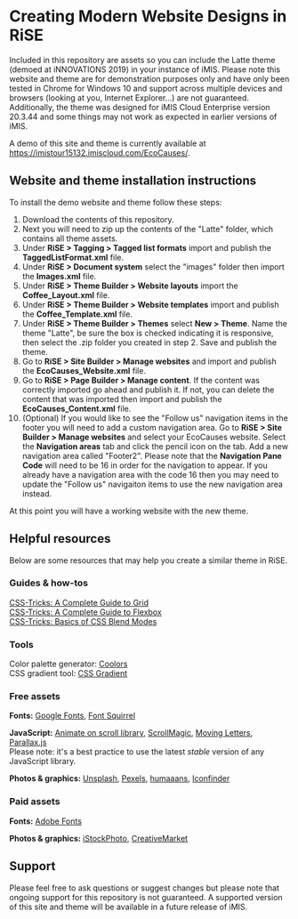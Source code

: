 # Creating Modern Website Designs in RiSE
Included in this repository are assets so you can include the Latte theme (demoed at iNNOVATIONS 2019) in your instance of iMIS. Please note this website and theme are for demonstration purposes only and have only been tested in Chrome for Windows 10 and support across multiple devices and browsers (looking at you, Internet Explorer...) are not guaranteed. Additionally, the theme was designed for iMIS Cloud Enterprise version 20.3.44 and some things may not work as expected in earlier versions of iMIS.

A demo of this site and theme is currently available at <https://imistour15132.imiscloud.com/EcoCauses/>.

## Website and theme installation instructions
To install the demo website and theme follow these steps:
1. Download the contents of this repository.
2. Next you will need to zip up the contents of the "Latte" folder, which contains all theme assets.
3. Under **RiSE > Tagging > Tagged list formats** import and publish the **TaggedListFormat.xml** file.
4. Under **RiSE > Document system** select the "images" folder then import the **Images.xml** file.
5. Under **RiSE > Theme Builder > Website layouts** import the **Coffee_Layout.xml** file.
6. Under **RiSE > Theme Builder > Website templates** import and publish the **Coffee_Template.xml** file.
7. Under **RiSE > Theme Builder > Themes** select **New > Theme**. Name the theme "Latte", be sure the box is checked indicating it is responsive, then select the .zip folder you created in step 2. Save and publish the theme.
8. Go to **RiSE > Site Builder > Manage websites** and import and publish the **EcoCauses_Website.xml** file.
9. Go to **RiSE > Page Builder > Manage content**. If the content was correctly imported go ahead and publish it. If not, you can delete the content that was imported then import and publish the **EcoCauses_Content.xml** file.
10. (Optional) If you would like to see the "Follow us" navigation items in the footer you will need to add a custom navigation area. Go to **RiSE > Site Builder > Manage websites** and select your EcoCauses website. Select the **Navigation areas** tab and click the pencil icon on the tab. Add a new navigation area called "Footer2". Please note that the **Navigation Pane Code** will need to be 16 in order for the navigation to appear. If you already have a navigation area with the code 16 then you may need to update the "Follow us" navigaiton items to use the new navigation area instead.

At this point you will have a working website with the new theme.

## Helpful resources
Below are some resources that may help you create a similar theme in RiSE.

### Guides & how-tos
[CSS-Tricks: A Complete Guide to Grid](https://css-tricks.com/snippets/css/complete-guide-grid/)  
[CSS-Tricks: A Complete Guide to Flexbox](https://css-tricks.com/snippets/css/a-guide-to-flexbox/)  
[CSS-Tricks: Basics of CSS Blend Modes](https://css-tricks.com/basics-css-blend-modes/)

### Tools
Color palette generator: [Coolors](https://coolors.co/)  
CSS gradient tool: [CSS Gradient](https://cssgradient.io/)

### Free assets
**Fonts:** [Google Fonts](https://fonts.google.com/), [Font Squirrel](https://www.fontsquirrel.com/) 

**JavaScript:** [Animate on scroll library](https://github.com/michalsnik/aos), [ScrollMagic](http://scrollmagic.io/), [Moving Letters](http://tobiasahlin.com/moving-letters/#), [Parallax.js](https://github.com/wagerfield/parallax)  
Please note: it's a best practice to use the latest _stable_ version of any JavaScript library.  

**Photos & graphics:** [Unsplash](https://unsplash.com), [Pexels](https://www.pexels.com/), [humaaans](https://www.humaaans.com/), [Iconfinder](https://www.iconfinder.com/)

### Paid assets
**Fonts:** [Adobe Fonts](https://fonts.adobe.com/)  

**Photos & graphics:** [iStockPhoto](https://www.istockphoto.com/), [CreativeMarket](https://creativemarket.com/)

## Support
Please feel free to ask questions or suggest changes but please note that ongoing support for this repository is not guaranteed. A supported version of this site and theme will be available in a future release of iMIS.
